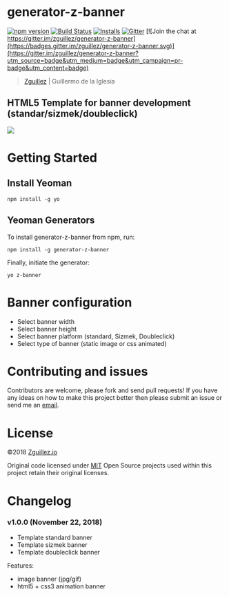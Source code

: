 # generator-z-banner

[![npm version](https://badge.fury.io/js/generator-z-banner.svg)](https://badge.fury.io/js/generator-z-banner)
[![Build Status](https://travis-ci.org/zguillez/generator-z-banner.svg)](https://travis-ci.org/zguillez/generator-z-banner)
[![Installs](https://img.shields.io/npm/dt/generator-z-banner.svg)](https://coveralls.io/r/zguillez/generator-z-banner)
[![Gitter](https://badges.gitter.im/zguillez/generator-z-banner.svg)](https://gitter.im/zguillez/generator-z-banner?utm_source=badge&utm_medium=badge&utm_campaign=pr-badge&utm_content=badge) [![Join the chat at https://gitter.im/zguillez/generator-z-banner](https://badges.gitter.im/zguillez/generator-z-banner.svg)](https://gitter.im/zguillez/generator-z-banner?utm_source=badge&utm_medium=badge&utm_campaign=pr-badge&utm_content=badge)

> [Zguillez](https://zguillez.io) | Guillermo de la Iglesia

## HTML5 Template for banner development (standar/sizmek/doubleclick)

![](http://zguillez.github.io/img/z-banner.png)

# Getting Started
## Install Yeoman

```
npm install -g yo
```

## Yeoman Generators
To install generator-z-banner from npm, run:

```
npm install -g generator-z-banner
```

Finally, initiate the generator:

```
yo z-banner
```

# Banner configuration
* Select banner width
* Select banner height
* Select banner platform (standard, Sizmek, Doubleclick)
* Select type of banner (static image or css animated)

# Contributing and issues
Contributors are welcome, please fork and send pull requests! If you have any ideas on how to make this project better then please submit an issue or send me an [email](mailto:mail@zguillez.io).

# License
©2018 [Zguillez.io](https://zguillez.io)

Original code licensed under [MIT](https://en.wikipedia.org/wiki/MIT_License) Open Source projects used within this project retain their original licenses.

# Changelog
### v1.0.0 (November 22, 2018)
- Template standard banner
- Template sizmek banner
- Template doubleclick banner

Features:

* image banner (jpg/gif)
* html5 + css3 animation banner
